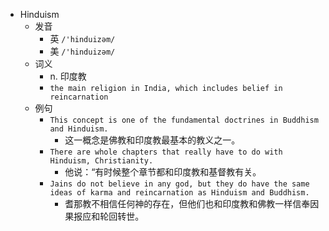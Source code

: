 - Hinduism
  - 发音
    - 英 `/'hinduizəm/`
    - 美 `/'hinduizəm/`
  - 词义
    - n. 印度教
    - `the main religion in India, which includes belief in  reincarnation `
  - 例句
    - `This concept is one of the fundamental doctrines in Buddhism and Hinduism.`
      - 这一概念是佛教和印度教最基本的教义之一。
    - `There are whole chapters that really have to do with Hinduism, Christianity.`
      - 他说：“有时候整个章节都和印度教和基督教有关。
    - `Jains do not believe in any god, but they do have the same ideas of karma and reincarnation as Hinduism and Buddhism.`
      - 耆那教不相信任何神的存在，但他们也和印度教和佛教一样信奉因果报应和轮回转世。

